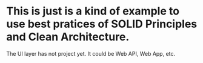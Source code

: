 # This is just is a kind of example to use best pratices of SOLID Principles and Clean Architecture. 



The UI layer has not project yet. It could be Web API, Web App, etc.
